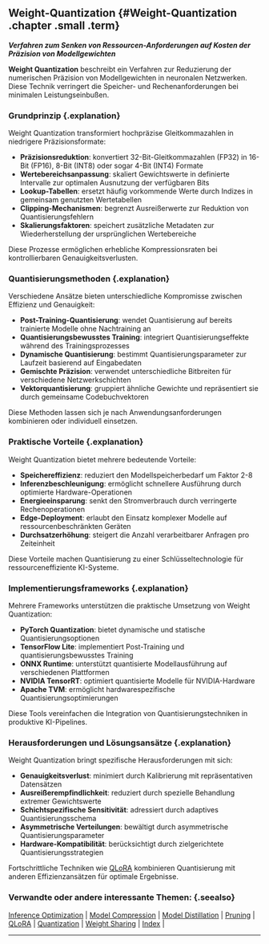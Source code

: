 ## Weight-Quantization {#Weight-Quantization .chapter .small .term}

***Verfahren zum Senken von Ressourcen-Anforderungen auf Kosten der Präzision von Modellgewichten***

**Weight Quantization** beschreibt ein Verfahren zur Reduzierung der numerischen Präzision von Modellgewichten in neuronalen Netzwerken.
Diese Technik verringert die Speicher- und Rechenanforderungen bei minimalen Leistungseinbußen.

### Grundprinzip {.explanation}

Weight Quantization transformiert hochpräzise Gleitkommazahlen in niedrigere Präzisionsformate:

- **Präzisionsreduktion**: konvertiert 32-Bit-Gleitkommazahlen (FP32) in 16-Bit (FP16), 8-Bit (INT8) oder sogar 4-Bit (INT4) Formate
- **Wertebereichsanpassung**: skaliert Gewichtswerte in definierte Intervalle zur optimalen Ausnutzung der verfügbaren Bits
- **Lookup-Tabellen**: ersetzt häufig vorkommende Werte durch Indizes in gemeinsam genutzten Wertetabellen
- **Clipping-Mechanismen**: begrenzt Ausreißerwerte zur Reduktion von Quantisierungsfehlern
- **Skalierungsfaktoren**: speichert zusätzliche Metadaten zur Wiederherstellung der ursprünglichen Wertebereiche

Diese Prozesse ermöglichen erhebliche Kompressionsraten bei kontrollierbaren Genauigkeitsverlusten.

### Quantisierungsmethoden {.explanation}

Verschiedene Ansätze bieten unterschiedliche Kompromisse zwischen Effizienz und Genauigkeit:

- **Post-Training-Quantisierung**: wendet Quantisierung auf bereits trainierte Modelle ohne Nachtraining an
- **Quantisierungsbewusstes Training**: integriert Quantisierungseffekte während des Trainingsprozesses
- **Dynamische Quantisierung**: bestimmt Quantisierungsparameter zur Laufzeit basierend auf Eingabedaten
- **Gemischte Präzision**: verwendet unterschiedliche Bitbreiten für verschiedene Netzwerkschichten
- **Vektorquantisierung**: gruppiert ähnliche Gewichte und repräsentiert sie durch gemeinsame Codebuchvektoren

Diese Methoden lassen sich je nach Anwendungsanforderungen kombinieren oder individuell einsetzen.

### Praktische Vorteile {.explanation}

Weight Quantization bietet mehrere bedeutende Vorteile:

- **Speichereffizienz**: reduziert den Modellspeicherbedarf um Faktor 2-8
- **Inferenzbeschleunigung**: ermöglicht schnellere Ausführung durch optimierte Hardware-Operationen
- **Energieeinsparung**: senkt den Stromverbrauch durch verringerte Rechenoperationen
- **Edge-Deployment**: erlaubt den Einsatz komplexer Modelle auf ressourcenbeschränkten Geräten
- **Durchsatzerhöhung**: steigert die Anzahl verarbeitbarer Anfragen pro Zeiteinheit

Diese Vorteile machen Quantisierung zu einer Schlüsseltechnologie für ressourceneffiziente KI-Systeme.

### Implementierungsframeworks {.explanation}

Mehrere Frameworks unterstützen die praktische Umsetzung von Weight Quantization:

- **PyTorch Quantization**: bietet dynamische und statische Quantisierungsoptionen
- **TensorFlow Lite**: implementiert Post-Training und quantisierungsbewusstes Training
- **ONNX Runtime**: unterstützt quantisierte Modellausführung auf verschiedenen Plattformen
- **NVIDIA TensorRT**: optimiert quantisierte Modelle für NVIDIA-Hardware
- **Apache TVM**: ermöglicht hardwarespezifische Quantisierungsoptimierungen

Diese Tools vereinfachen die Integration von Quantisierungstechniken in produktive KI-Pipelines.

### Herausforderungen und Lösungsansätze {.explanation}

Weight Quantization bringt spezifische Herausforderungen mit sich:

- **Genauigkeitsverlust**: minimiert durch Kalibrierung mit repräsentativen Datensätzen
- **Ausreißerempfindlichkeit**: reduziert durch spezielle Behandlung extremer Gewichtswerte
- **Schichtspezifische Sensitivität**: adressiert durch adaptives Quantisierungsschema
- **Asymmetrische Verteilungen**: bewältigt durch asymmetrische Quantisierungsparameter
- **Hardware-Kompatibilität**: berücksichtigt durch zielgerichtete Quantisierungsstrategien

Fortschrittliche Techniken wie [QLoRA](#QLoRA) kombinieren Quantisierung mit anderen Effizienzansätzen für optimale Ergebnisse.

### Verwandte oder andere interessante Themen: {.seealso}

[Inference Optimization](#Inference-Optimization) |
[Model Compression](#Model-Compression) |
[Model Distillation](#Model-Distillation) |
[Pruning](#Pruning) |
[QLoRA](#QLoRA) |
[Quantization](#Quantization) |
[Weight Sharing](#Weight-Sharing) |
[Index](#Index) |

----


